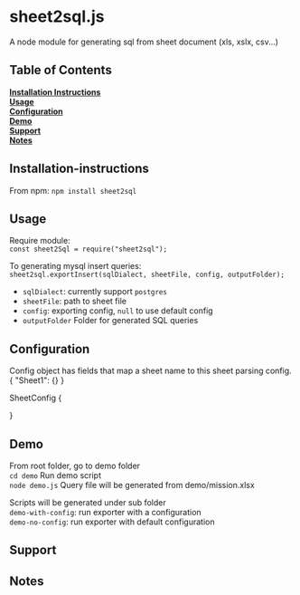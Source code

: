 # sheet2sql.js
A node module for generating sql from sheet document (xls, xslx, csv...)

## Table of Contents
**[Installation Instructions](#installation-instructions)**<br>
**[Usage](#Usage)**<br>
**[Configuration](#Configuration)**<br>
**[Demo](#Demo)**<br>
**[Support](#Support)**<br>
**[Notes](#Notes)**<br>



## Installation-instructions
From npm: `npm install sheet2sql`
## Usage
Require module:<br>
`const sheet2Sql = require("sheet2sql");`

To generating mysql insert queries:<br>
`sheet2sql.exportInsert(sqlDialect, sheetFile, config, outputFolder);`
* `sqlDialect`: currently support `postgres` 
* `sheetFile`: path to sheet file
* `config`: exporting config, `null` to use default config
* `outputFolder` Folder for generated SQL queries
## Configuration
Config object has fields that map a sheet name to this sheet parsing config.
{
    "Sheet1": {} 
}

SheetConfig 
{

}


## Demo
From root folder, go to demo folder<br>
```cd demo```
Run demo script<br>
```node demo.js```
Query file will be generated from demo/mission.xlsx<br>

Scripts will be generated under sub folder<br>
```demo-with-config```: run exporter with a configuration<br>
```demo-no-config```: run exporter with default configuration<br>



## Support

## Notes




